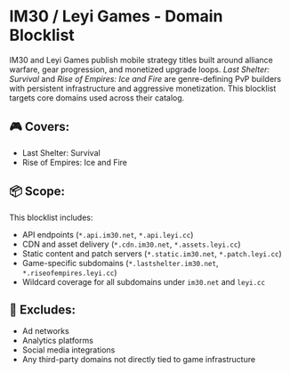 # IM30 / Leyi Games - Domain Blocklist

IM30 and Leyi Games publish mobile strategy titles built around alliance warfare, gear progression, and monetized upgrade loops. *Last Shelter: Survival* and *Rise of Empires: Ice and Fire* are genre-defining PvP builders with persistent infrastructure and aggressive monetization. This blocklist targets core domains used across their catalog.

## 🎮 Covers:
- Last Shelter: Survival
- Rise of Empires: Ice and Fire

## 📦 Scope:
This blocklist includes:
- API endpoints (`*.api.im30.net`, `*.api.leyi.cc`)
- CDN and asset delivery (`*.cdn.im30.net`, `*.assets.leyi.cc`)
- Static content and patch servers (`*.static.im30.net`, `*.patch.leyi.cc`)
- Game-specific subdomains (`*.lastshelter.im30.net`, `*.riseofempires.leyi.cc`)
- Wildcard coverage for all subdomains under `im30.net` and `leyi.cc`

## 🚫 Excludes:
- Ad networks
- Analytics platforms
- Social media integrations
- Any third-party domains not directly tied to game infrastructure
